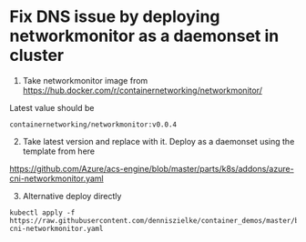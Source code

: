 # Fix DNS issue by deploying networkmonitor as a daemonset in cluster

1. Take networkmonitor image from 
https://hub.docker.com/r/containernetworking/networkmonitor/

Latest value should be
```
containernetworking/networkmonitor:v0.0.4
```

2. Take latest version and replace <azureCNINetworkMonitorImage> with it. Deploy as a daemonset using the template from here

https://github.com/Azure/acs-engine/blob/master/parts/k8s/addons/azure-cni-networkmonitor.yaml

3. Alternative deploy directly

```
kubectl apply -f https://raw.githubusercontent.com/denniszielke/container_demos/master/bestpractices/azure-cni-networkmonitor.yaml
```
